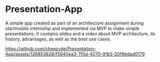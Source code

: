 # Presentation-App
A simple app created as part of an architecture assignment during startmobile internship and implemented via MVP to make simple presentations. 
It contains slides and a video about MVP architecture, its history, advantages, as well as the best use cases.

https://github.com/cheezyde/Presentation-App/assets/126853828/f5940ea3-7f0d-4270-91b5-20f9bdad0179

